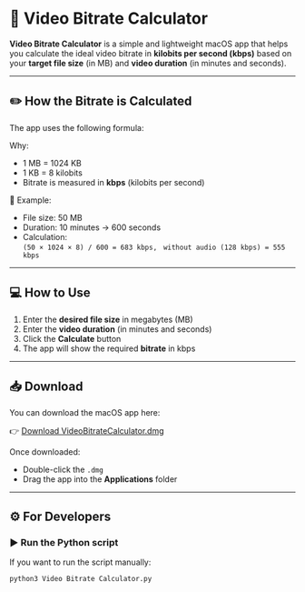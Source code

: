 # 🎥 Video Bitrate Calculator

**Video Bitrate Calculator** is a simple and lightweight macOS app that helps you calculate the ideal video bitrate in **kilobits per second (kbps)** based on your **target file size** (in MB) and **video duration** (in minutes and seconds).

---

## ✏️ How the Bitrate is Calculated

The app uses the following formula:

Why:
- 1 MB = 1024 KB
- 1 KB = 8 kilobits
- Bitrate is measured in **kbps** (kilobits per second)

📌 Example:  
- File size: 50 MB  
- Duration: 10 minutes → 600 seconds  
- Calculation:  
  `(50 × 1024 × 8) / 600 = 683 kbps,`
  ` without audio (128 kbps) = 555 kbps`

---

## 💻 How to Use

1. Enter the **desired file size** in megabytes (MB)
2. Enter the **video duration** (in minutes and seconds)
3. Click the **Calculate** button
4. The app will show the required **bitrate** in kbps

---

## 📥 Download

You can download the macOS app here:

👉 [Download VideoBitrateCalculator.dmg](https://github.com/loacherinonte/Video-Bitrate-Calculator/releases/latest)

Once downloaded:
- Double-click the `.dmg`
- Drag the app into the **Applications** folder

---

## ⚙️ For Developers

### ▶️ Run the Python script

If you want to run the script manually:

```bash
python3 Video Bitrate Calculator.py
